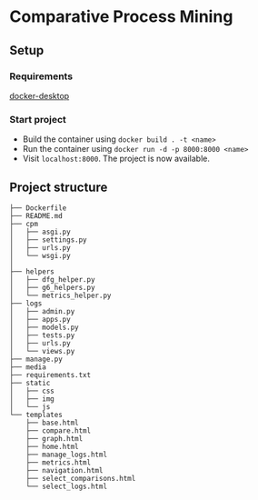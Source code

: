 # Comparative Process Mining
## Setup
### Requirements
[docker-desktop](https://www.docker.com/products/docker-desktop)

### Start project
* Build the container using `docker build . -t <name>` 
* Run the container using `docker run -d -p 8000:8000 <name>`
* Visit `localhost:8000`. The project is now available.

## Project structure
````
├── Dockerfile
├── README.md
├── cpm
│   ├── asgi.py
│   ├── settings.py
│   ├── urls.py
│   └── wsgi.py
│
├── helpers
│   ├── dfg_helper.py
│   ├── g6_helpers.py
│   └── metrics_helper.py
├── logs
│   ├── admin.py
│   ├── apps.py
│   ├── models.py
│   ├── tests.py
│   ├── urls.py
│   └── views.py
├── manage.py
├── media
├── requirements.txt
├── static
│   ├── css
│   ├── img
│   └── js
└── templates
    ├── base.html
    ├── compare.html
    ├── graph.html
    ├── home.html
    ├── manage_logs.html
    ├── metrics.html
    ├── navigation.html
    ├── select_comparisons.html
    └── select_logs.html
````
